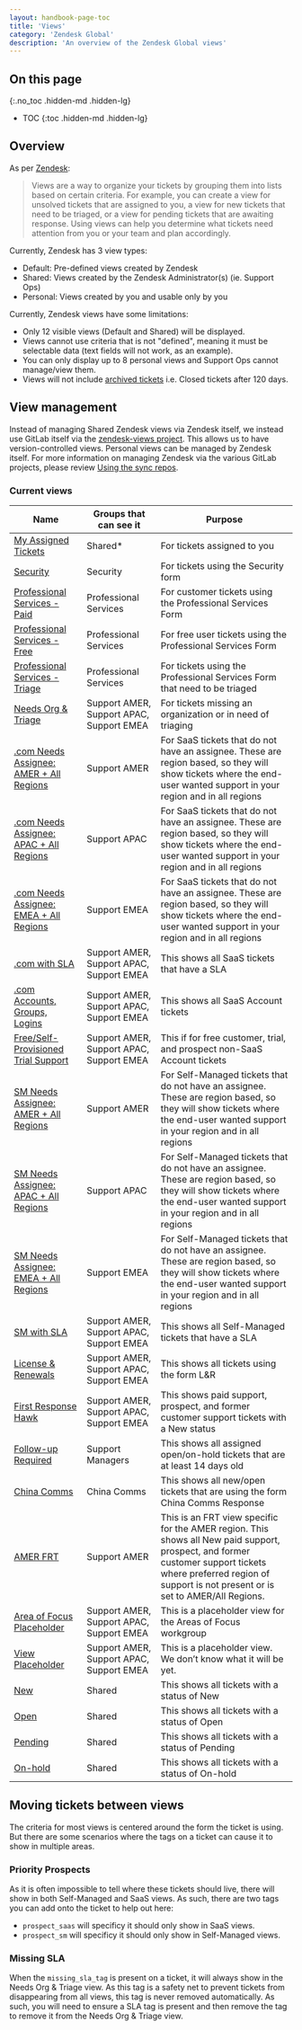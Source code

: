 ```yaml
---
layout: handbook-page-toc
title: 'Views'
category: 'Zendesk Global'
description: 'An overview of the Zendesk Global views'
---
```


## On this page
{:.no_toc .hidden-md .hidden-lg}

- TOC
{:toc .hidden-md .hidden-lg}

## Overview

As per
[Zendesk](https://support.zendesk.com/hc/en-us/articles/203690806-Creating-views-to-manage-ticket-workflow):

> Views are a way to organize your tickets by grouping them into lists based on
> certain criteria. For example, you can create a view for unsolved tickets
> that are assigned to you, a view for new tickets that need to be triaged, or a
> view for pending tickets that are awaiting response. Using views can help you
> determine what tickets need attention from you or your team and plan
> accordingly.

Currently, Zendesk has 3 view types:

* Default: Pre-defined views created by Zendesk
* Shared: Views created by the Zendesk Administrator(s) (ie. Support Ops)
* Personal: Views created by you and usable only by you

Currently, Zendesk views have some limitations:

* Only 12 visible views (Default and Shared) will be displayed.
* Views cannot use criteria that is not "defined", meaning it must be selectable
  data (text fields will not work, as an example).
* You can only display up to 8 personal views and Support Ops cannot manage/view them.
* Views will not include [archived tickets](https://support.zendesk.com/hc/en-us/articles/203657756-About-ticket-archiving)
i.e. Closed tickets after 120 days. 

## View management

Instead of managing Shared Zendesk views via Zendesk itself, we instead use GitLab
itself via the
[zendesk-views project](https://gitlab.com/gitlab-com/support/support-ops/zendesk-views).
This allows us to have version-controlled views. Personal views can be managed by Zendesk itself.
For more information on managing Zendesk via the various GitLab projects, please review
[Using the sync repos](sync_repos.html).

### Current views

| Name | Groups that can see it | Purpose |
|---|---|---|
| [My Assigned Tickets](https://gitlab.com/search?utf8=%E2%9C%93&group_id=2573624&project_id=17148146&scope=&search_code=true&snippets=false&repository_ref=master&nav_source=navbar&search=id%3A+360062369834) | Shared* | For tickets assigned to you |
| [Security](https://gitlab.com/search?utf8=%E2%9C%93&group_id=2573624&project_id=17148146&scope=&search_code=true&snippets=false&repository_ref=master&nav_source=navbar&search=id%3A+360038124479) | Security | For tickets using the Security form |
| [Professional Services - Paid](https://gitlab.com/search?utf8=%E2%9C%93&group_id=2573624&project_id=17148146&scope=&search_code=true&snippets=false&repository_ref=master&nav_source=navbar&search=id%3A+360034420040) | Professional Services | For customer tickets using the Professional Services Form |
| [Professional Services - Free](https://gitlab.com/search?utf8=%E2%9C%93&group_id=2573624&project_id=17148146&scope=&search_code=true&snippets=false&repository_ref=master&nav_source=navbar&search=id%3A+360069758360) | Professional Services | For free user tickets using the Professional Services Form |
| [Professional Services - Triage](https://gitlab.com/search?utf8=%E2%9C%93&group_id=2573624&project_id=17148146&scope=&search_code=true&snippets=false&repository_ref=master&nav_source=navbar&search=id%3A+360069758560) | Professional Services | For tickets using the Professional Services Form that need to be triaged |
| [Needs Org & Triage](https://gitlab.com/search?utf8=%E2%9C%93&group_id=2573624&project_id=17148146&scope=&search_code=true&snippets=false&repository_ref=master&nav_source=navbar&search=id%3A+360038101960) | Support AMER, Support APAC, Support EMEA | For tickets missing an organization or in need of triaging |
| [.com Needs Assignee: AMER + All Regions](https://gitlab.com/search?utf8=%E2%9C%93&group_id=2573624&project_id=17148146&scope=&search_code=true&snippets=false&repository_ref=master&nav_source=navbar&search=id%3A+360038122359) | Support AMER | For SaaS tickets that do not have an assignee. These are region based, so they will show tickets where the end-user wanted support in your region and in all regions |
| [.com Needs Assignee: APAC + All Regions](https://gitlab.com/search?utf8=%E2%9C%93&group_id=2573624&project_id=17148146&scope=&search_code=true&snippets=false&repository_ref=master&nav_source=navbar&search=id%3A+360038122399) | Support APAC | For SaaS tickets that do not have an assignee. These are region based, so they will show tickets where the end-user wanted support in your region and in all regions |
| [.com Needs Assignee: EMEA + All Regions](https://gitlab.com/search?utf8=%E2%9C%93&group_id=2573624&project_id=17148146&scope=&search_code=true&snippets=false&repository_ref=master&nav_source=navbar&search=id%3A+360038102160) | Support EMEA | For SaaS tickets that do not have an assignee. These are region based, so they will show tickets where the end-user wanted support in your region and in all regions |
| [.com with SLA](https://gitlab.com/search?utf8=%E2%9C%93&group_id=2573624&project_id=17148146&scope=&search_code=true&snippets=false&repository_ref=master&nav_source=navbar&search=id%3A+360038122959) | Support AMER, Support APAC, Support EMEA | This shows all SaaS tickets that have a SLA |
| [.com Accounts, Groups, Logins](https://gitlab.com/search?utf8=%E2%9C%93&group_id=2573624&project_id=17148146&scope=&search_code=true&snippets=false&repository_ref=master&nav_source=navbar&search=id%3A+360050768099) | Support AMER, Support APAC, Support EMEA | This shows all SaaS Account tickets |
| [Free/Self-Provisioned Trial Support](https://gitlab.com/search?utf8=%E2%9C%93&group_id=2573624&project_id=17148146&scope=&search_code=true&snippets=false&repository_ref=master&nav_source=navbar&search=id%3A+360038103100) | Support AMER, Support APAC, Support EMEA | This if for free customer, trial, and prospect non-SaaS Account tickets |
| [SM Needs Assignee: AMER + All Regions](https://gitlab.com/search?utf8=%E2%9C%93&group_id=2573624&project_id=17148146&scope=&search_code=true&snippets=false&repository_ref=master&nav_source=navbar&search=id%3A+360038122359) | Support AMER | For Self-Managed tickets that do not have an assignee. These are region based, so they will show tickets where the end-user wanted support in your region and in all regions |
| [SM Needs Assignee: APAC + All Regions](https://gitlab.com/search?utf8=%E2%9C%93&group_id=2573624&project_id=17148146&scope=&search_code=true&snippets=false&repository_ref=master&nav_source=navbar&search=id%3A+360038122399) | Support APAC | For Self-Managed tickets that do not have an assignee. These are region based, so they will show tickets where the end-user wanted support in your region and in all regions |
| [SM Needs Assignee: EMEA + All Regions](https://gitlab.com/search?utf8=%E2%9C%93&group_id=2573624&project_id=17148146&scope=&search_code=true&snippets=false&repository_ref=master&nav_source=navbar&search=id%3A+360038102160) | Support EMEA | For Self-Managed tickets that do not have an assignee. These are region based, so they will show tickets where the end-user wanted support in your region and in all regions |
| [SM with SLA](https://gitlab.com/search?utf8=%E2%9C%93&group_id=2573624&project_id=17148146&scope=&search_code=true&snippets=false&repository_ref=master&nav_source=navbar&search=id%3A+360038124139) | Support AMER, Support APAC, Support EMEA | This shows all Self-Managed tickets that have a SLA |
| [License & Renewals](https://gitlab.com/search?utf8=%E2%9C%93&group_id=2573624&project_id=17148146&scope=&search_code=true&snippets=false&repository_ref=master&nav_source=navbar&search=id%3A+360038103700) | Support AMER, Support APAC, Support EMEA | This shows all tickets using the form L&R |
| [First Response Hawk](https://gitlab.com/search?utf8=%E2%9C%93&group_id=2573624&project_id=17148146&scope=&search_code=true&snippets=false&repository_ref=master&nav_source=navbar&search=id%3A+360038124359) | Support AMER, Support APAC, Support EMEA | This shows paid support, prospect, and former customer support tickets with a New status |
| [Follow-up Required](https://gitlab.com/search?utf8=%E2%9C%93&group_id=2573624&project_id=17148146&scope=&search_code=true&snippets=false&repository_ref=master&nav_source=navbar&search=id%3A+360050766859) | Support Managers | This shows all assigned open/on-hold tickets that are at least 14 days old |
| [China Comms](https://gitlab.com/search?utf8=%E2%9C%93&group_id=2573624&project_id=17148146&scope=&search_code=true&snippets=false&repository_ref=master&nav_source=navbar&search=id%3A+360073361819) | China Comms | This shows all new/open tickets that are using the form China Comms Response |
| [AMER FRT](https://gitlab.com/search?utf8=%E2%9C%93&group_id=2573624&project_id=17148146&scope=&search_code=true&snippets=false&repository_ref=master&nav_source=navbar&search=id%3A+360073300560) | Support AMER | This is an FRT view specific for the AMER region. This shows all New paid support, prospect, and former customer support tickets where preferred region of support is not present or is set to AMER/All Regions. |
| [Area of Focus Placeholder](https://gitlab.com/search?utf8=%E2%9C%93&group_id=2573624&project_id=17148146&scope=&search_code=true&snippets=false&repository_ref=master&nav_source=navbar&search=id%3A+360050766879) | Support AMER, Support APAC, Support EMEA | This is a placeholder view for the Areas of Focus workgroup |
| [View Placeholder](https://gitlab.com/search?utf8=%E2%9C%93&group_id=2573624&project_id=17148146&scope=&search_code=true&snippets=false&repository_ref=master&nav_source=navbar&search=id%3A+360051670340) | Support AMER, Support APAC, Support EMEA | This is a placeholder view. We don’t know what it will be yet. |
| [New](https://gitlab.com/search?utf8=%E2%9C%93&group_id=2573624&project_id=17148146&scope=&search_code=true&snippets=false&repository_ref=master&nav_source=navbar&search=id%3A+360050766519) | Shared | This shows all tickets with a status of New |
| [Open](https://gitlab.com/search?utf8=%E2%9C%93&group_id=2573624&project_id=17148146&scope=&search_code=true&snippets=false&repository_ref=master&nav_source=navbar&search=id%3A+360050851560) | Shared | This shows all tickets with a status of Open |
| [Pending](https://gitlab.com/search?utf8=%E2%9C%93&group_id=2573624&project_id=17148146&scope=&search_code=true&snippets=false&repository_ref=master&nav_source=navbar&search=id%3A+66715947) | Shared | This shows all tickets with a status of Pending |
| [On-hold](https://gitlab.com/search?utf8=%E2%9C%93&group_id=2573624&project_id=17148146&scope=&search_code=true&snippets=false&repository_ref=master&nav_source=navbar&search=id%3A+86000057) | Shared | This shows all tickets with a status of On-hold |

## Moving tickets between views

The criteria for most views is centered around the form the ticket is using. But
there are some scenarios where the tags on a ticket can cause it to show in
multiple areas.

### Priority Prospects

As it is often impossible to tell where these tickets should live, there will
show in both Self-Managed and SaaS views. As such, there are two tags you can
add onto the ticket to help out here:

* `prospect_saas` will specificy it should only show in SaaS views.
* `prospect_sm` will specificy it should only show in Self-Managed views.

### Missing SLA

When the `missing_sla_tag` is present on a ticket, it will always show in the
Needs Org & Triage view. As this tag is a safety net to prevent tickets from
disappearing from all views, this tag is never removed automatically. As such,
you will need to ensure a SLA tag is present and then remove the tag to remove
it from the Needs Org & Triage view.
